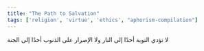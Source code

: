 ```yaml
---
title: "The Path to Salvation"
tags: ['religion', 'virtue', 'ethics', "aphorism-compilation"]
---
```


 لا تؤدي التوبة أحدًا إلى النار ولا الإصرار على الذنوب أحدًا إلى الجنة
